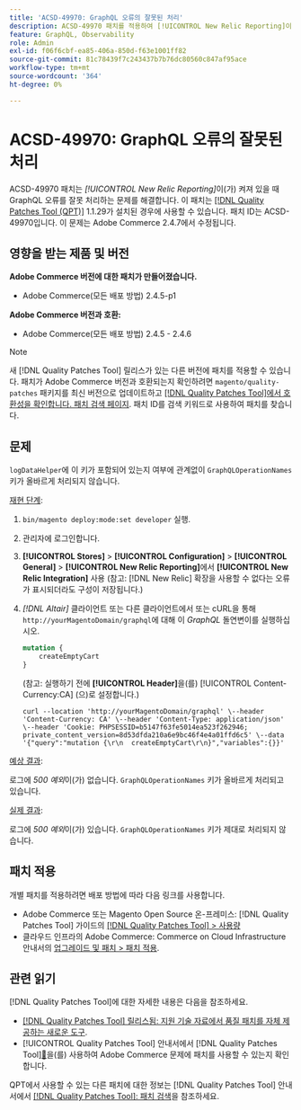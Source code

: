 ```yaml
---
title: 'ACSD-49970: GraphQL 오류의 잘못된 처리'
description: ACSD-49970 패치를 적용하여 [!UICONTROL New Relic Reporting]이(가) 켜져 있을 때 GraphQL 오류를 잘못 처리하는 Adobe Commerce 문제를 해결합니다.
feature: GraphQL, Observability
role: Admin
exl-id: f06f6cbf-ea85-406a-850d-f63e1001ff82
source-git-commit: 81c78439f7c243437b7b76dc80560c847af95ace
workflow-type: tm+mt
source-wordcount: '364'
ht-degree: 0%

---
```


# ACSD-49970: GraphQL 오류의 잘못된 처리

ACSD-49970 패치는 *[!UICONTROL New Relic Reporting]*&#x200B;이(가) 켜져 있을 때 GraphQL 오류를 잘못 처리하는 문제를 해결합니다. 이 패치는 [[!DNL Quality Patches Tool (QPT)]](https://experienceleague.adobe.com/en/docs/commerce-knowledge-base/kb/announcements/commerce-announcements/magento-quality-patches-released-new-tool-to-self-serve-quality-patches) 1.1.29가 설치된 경우에 사용할 수 있습니다. 패치 ID는 ACSD-49970입니다. 이 문제는 Adobe Commerce 2.4.7에서 수정됩니다.

## 영향을 받는 제품 및 버전

**Adobe Commerce 버전에 대한 패치가 만들어졌습니다.**

* Adobe Commerce(모든 배포 방법) 2.4.5-p1

**Adobe Commerce 버전과 호환:**

* Adobe Commerce(모든 배포 방법) 2.4.5 - 2.4.6

>[!NOTE]
>
>새 [!DNL Quality Patches Tool] 릴리스가 있는 다른 버전에 패치를 적용할 수 있습니다. 패치가 Adobe Commerce 버전과 호환되는지 확인하려면 `magento/quality-patches` 패키지를 최신 버전으로 업데이트하고 [[!DNL Quality Patches Tool]에서 호환성을 확인합니다. 패치 검색 페이지](https://experienceleague.adobe.com/tools/commerce-quality-patches/index.html). 패치 ID를 검색 키워드로 사용하여 패치를 찾습니다.

## 문제

`logDataHelper`에 이 키가 포함되어 있는지 여부에 관계없이 `GraphQLOperationNames` 키가 올바르게 처리되지 않습니다.

<u>재현 단계</u>:

1. `bin/magento deploy:mode:set developer` 실행.
1. 관리자에 로그인합니다.
1. **[!UICONTROL Stores]** > **[!UICONTROL Configuration]** > **[!UICONTROL General]** > **[!UICONTROL New Relic Reporting]**&#x200B;에서 **[!UICONTROL New Relic Integration]** 사용
(참고: [!DNL New Relic] 확장을 사용할 수 없다는 오류가 표시되더라도 구성이 저장됩니다.)
1. *[!DNL Altair]* 클라이언트 또는 다른 클라이언트에서 또는 cURL을 통해 `http://yourMagentoDomain/graphql`에 대해 이 *GraphQL* 돌연변이를 실행하십시오.

   ```GraphQL
   mutation {
       createEmptyCart
   }
   ```

   (참고: 실행하기 전에 **[!UICONTROL Header]**&#x200B;을(를) [!UICONTROL Content-Currency:CA] (으)로 설정합니다.)

   ```cURL
   curl --location 'http://yourMagentoDomain/graphql' \--header 'Content-Currency: CA' \--header 'Content-Type: application/json' \--header 'Cookie: PHPSESSID=b5147f63fe5014ea523f262946; private_content_version=8d53dfda210a6e9bc46f4e4a01ffd6c5' \--data '{"query":"mutation {\r\n  createEmptyCart\r\n}","variables":{}}'
   ```

<u>예상 결과</u>:

로그에 *500 예외*&#x200B;이(가) 없습니다. `GraphQLOperationNames` 키가 올바르게 처리되고 있습니다.

<u>실제 결과</u>:

로그에 *500 예외*&#x200B;이(가) 있습니다. `GraphQLOperationNames` 키가 제대로 처리되지 않습니다.

## 패치 적용

개별 패치를 적용하려면 배포 방법에 따라 다음 링크를 사용합니다.

* Adobe Commerce 또는 Magento Open Source 온-프레미스: [!DNL Quality Patches Tool] 가이드의 [[!DNL Quality Patches Tool] > 사용량](/help/tools/quality-patches-tool/usage.md)
* 클라우드 인프라의 Adobe Commerce: Commerce on Cloud Infrastructure 안내서의 [업그레이드 및 패치 > 패치 적용](https://experienceleague.adobe.com/docs/commerce-cloud-service/user-guide/develop/upgrade/apply-patches.html).

## 관련 읽기

[!DNL Quality Patches Tool]에 대한 자세한 내용은 다음을 참조하세요.

* [[!DNL Quality Patches Tool] 릴리스됨: 지원 기술 자료에서 품질 패치를 자체 제공하는 새로운 도구](https://experienceleague.adobe.com/en/docs/commerce-knowledge-base/kb/announcements/commerce-announcements/magento-quality-patches-released-new-tool-to-self-serve-quality-patches).
* [!UICONTROL Quality Patches Tool] 안내서에서  [!DNL Quality Patches Tool][&#128279;](/help/tools/quality-patches-tool/patches-available-in-qpt/check-patch-for-magento-issue-with-magento-quality-patches.md)을(를) 사용하여 Adobe Commerce 문제에 패치를 사용할 수 있는지 확인합니다.


QPT에서 사용할 수 있는 다른 패치에 대한 정보는 [!DNL Quality Patches Tool] 안내서에서 [[!DNL Quality Patches Tool]: 패치 검색](https://experienceleague.adobe.com/tools/commerce-quality-patches/index.html)을 참조하세요.
